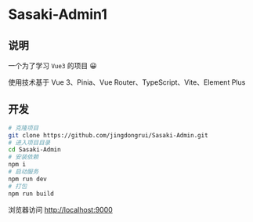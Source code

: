 # Sasaki-Admin1

## 说明

一个为了学习 `Vue3` 的项目 😀

使用技术基于 Vue 3、Pinia、Vue Router、TypeScript、Vite、Element Plus

## 开发

```bash
# 克隆项目
git clone https://github.com/jingdongrui/Sasaki-Admin.git
# 进入项目目录
cd Sasaki-Admin
# 安装依赖
npm i
# 启动服务
npm run dev
# 打包
npm run build
```

浏览器访问 <http://localhost:9000>
